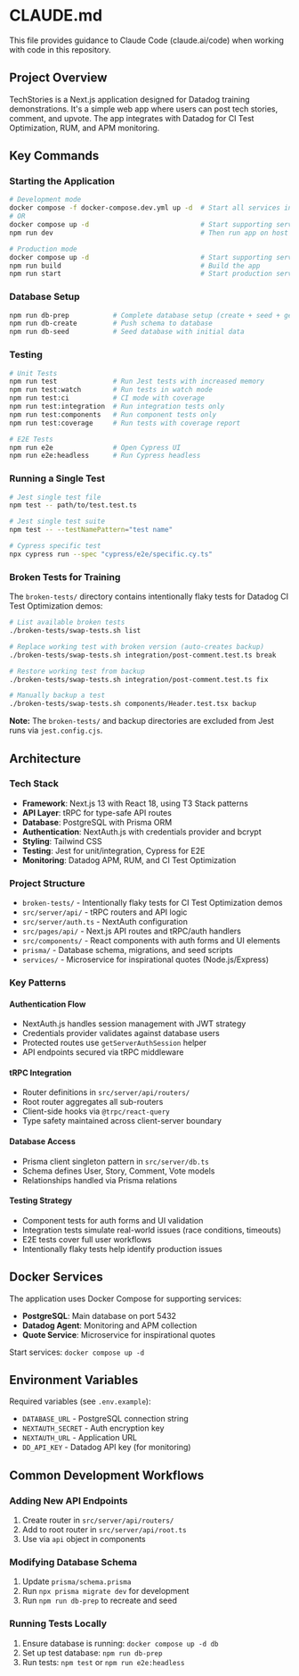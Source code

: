 # CLAUDE.md

This file provides guidance to Claude Code (claude.ai/code) when working with code in this repository.

## Project Overview

TechStories is a Next.js application designed for Datadog training demonstrations. It's a simple web app where users can post tech stories, comment, and upvote. The app integrates with Datadog for CI Test Optimization, RUM, and APM monitoring.

## Key Commands

### Starting the Application
```bash
# Development mode
docker compose -f docker-compose.dev.yml up -d  # Start all services including app
# OR
docker compose up -d                            # Start supporting services only
npm run dev                                     # Then run app on host machine

# Production mode  
docker compose up -d                            # Start supporting services
npm run build                                   # Build the app
npm run start                                   # Start production server on host
```

### Database Setup
```bash
npm run db-prep           # Complete database setup (create + seed + generate)
npm run db-create         # Push schema to database
npm run db-seed           # Seed database with initial data
```

### Testing
```bash
# Unit Tests
npm run test              # Run Jest tests with increased memory
npm run test:watch        # Run tests in watch mode
npm run test:ci           # CI mode with coverage
npm run test:integration  # Run integration tests only
npm run test:components   # Run component tests only
npm run test:coverage     # Run tests with coverage report

# E2E Tests
npm run e2e               # Open Cypress UI
npm run e2e:headless      # Run Cypress headless
```

### Running a Single Test
```bash
# Jest single test file
npm test -- path/to/test.test.ts

# Jest single test suite
npm test -- --testNamePattern="test name"

# Cypress specific test
npx cypress run --spec "cypress/e2e/specific.cy.ts"
```

### Broken Tests for Training
The `broken-tests/` directory contains intentionally flaky tests for Datadog CI Test Optimization demos:

```bash
# List available broken tests
./broken-tests/swap-tests.sh list

# Replace working test with broken version (auto-creates backup)
./broken-tests/swap-tests.sh integration/post-comment.test.ts break

# Restore working test from backup
./broken-tests/swap-tests.sh integration/post-comment.test.ts fix

# Manually backup a test
./broken-tests/swap-tests.sh components/Header.test.tsx backup
```

**Note:** The `broken-tests/` and backup directories are excluded from Jest runs via `jest.config.cjs`.

## Architecture

### Tech Stack
- **Framework**: Next.js 13 with React 18, using T3 Stack patterns
- **API Layer**: tRPC for type-safe API routes
- **Database**: PostgreSQL with Prisma ORM
- **Authentication**: NextAuth.js with credentials provider and bcrypt
- **Styling**: Tailwind CSS
- **Testing**: Jest for unit/integration, Cypress for E2E
- **Monitoring**: Datadog APM, RUM, and CI Test Optimization

### Project Structure
- `broken-tests/` - Intentionally flaky tests for CI Test Optimization demos
- `src/server/api/` - tRPC routers and API logic
- `src/server/auth.ts` - NextAuth configuration
- `src/pages/api/` - Next.js API routes and tRPC/auth handlers
- `src/components/` - React components with auth forms and UI elements
- `prisma/` - Database schema, migrations, and seed scripts
- `services/` - Microservice for inspirational quotes (Node.js/Express)

### Key Patterns

#### Authentication Flow
- NextAuth.js handles session management with JWT strategy
- Credentials provider validates against database users
- Protected routes use `getServerAuthSession` helper
- API endpoints secured via tRPC middleware

#### tRPC Integration
- Router definitions in `src/server/api/routers/`
- Root router aggregates all sub-routers
- Client-side hooks via `@trpc/react-query`
- Type safety maintained across client-server boundary

#### Database Access
- Prisma client singleton pattern in `src/server/db.ts`
- Schema defines User, Story, Comment, Vote models
- Relationships handled via Prisma relations

#### Testing Strategy
- Component tests for auth forms and UI validation
- Integration tests simulate real-world issues (race conditions, timeouts)
- E2E tests cover full user workflows
- Intentionally flaky tests help identify production issues

## Docker Services

The application uses Docker Compose for supporting services:
- **PostgreSQL**: Main database on port 5432
- **Datadog Agent**: Monitoring and APM collection
- **Quote Service**: Microservice for inspirational quotes

Start services: `docker compose up -d`

## Environment Variables

Required variables (see `.env.example`):
- `DATABASE_URL` - PostgreSQL connection string
- `NEXTAUTH_SECRET` - Auth encryption key
- `NEXTAUTH_URL` - Application URL
- `DD_API_KEY` - Datadog API key (for monitoring)

## Common Development Workflows

### Adding New API Endpoints
1. Create router in `src/server/api/routers/`
2. Add to root router in `src/server/api/root.ts`
3. Use via `api` object in components

### Modifying Database Schema
1. Update `prisma/schema.prisma`
2. Run `npx prisma migrate dev` for development
3. Run `npm run db-prep` to recreate and seed

### Running Tests Locally
1. Ensure database is running: `docker compose up -d db`
2. Set up test database: `npm run db-prep`
3. Run tests: `npm test` or `npm run e2e:headless`